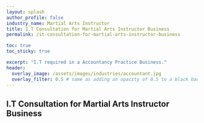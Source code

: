```yaml
---
layout: splash 
author_profile: false 
industry_name: Martial Arts Instructor
title: I.T Consultation for Martial Arts Instructor Business
permalink: /it-consultation-for-martial-arts-instructor-business

toc: true
toc_sticky: true

excerpt: "I.T required in a Accountancy Practice Business."
header:
  overlay_image: /assets/images/industries/accountant.jpg
  overlay_filter: 0.5 # same as adding an opacity of 0.5 to a black background
---
```


## I.T Consultation for Martial Arts Instructor Business